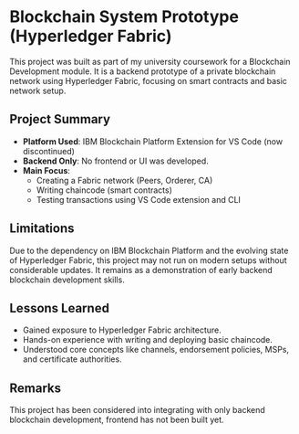 # Blockchain System Prototype (Hyperledger Fabric)

This project was built as part of my university coursework for a Blockchain Development module. It is a backend prototype of a private blockchain network using Hyperledger Fabric, focusing on smart contracts and basic network setup.

## Project Summary

- **Platform Used**: IBM Blockchain Platform Extension for VS Code (now discontinued)
- **Backend Only**: No frontend or UI was developed.
- **Main Focus**:
  - Creating a Fabric network (Peers, Orderer, CA)
  - Writing chaincode (smart contracts)
  - Testing transactions using VS Code extension and CLI

## Limitations

Due to the dependency on IBM Blockchain Platform and the evolving state of Hyperledger Fabric, this project may not run on modern setups without considerable updates. It remains as a demonstration of early backend blockchain development skills.

## Lessons Learned

- Gained exposure to Hyperledger Fabric architecture.
- Hands-on experience with writing and deploying basic chaincode.
- Understood core concepts like channels, endorsement policies, MSPs, and certificate authorities.

## Remarks

This project has been considered into integrating with only backend blockchain development, frontend has not been built yet.
